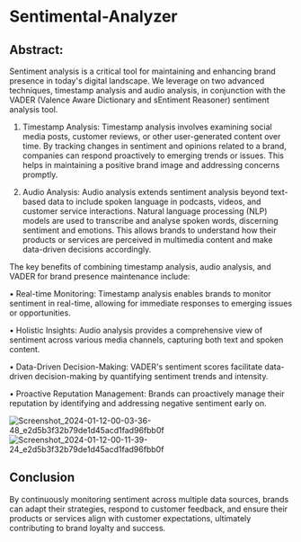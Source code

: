 
# Sentimental-Analyzer

## Abstract:

Sentiment analysis is a critical tool for maintaining and enhancing brand presence in today's digital landscape. We leverage on two advanced techniques, timestamp analysis and audio analysis, in conjunction with the VADER (Valence Aware Dictionary and sEntiment Reasoner) sentiment analysis tool.

1.	Timestamp Analysis: Timestamp analysis involves examining social media posts, customer reviews, or other user-generated content over time. By tracking changes in sentiment and opinions related to a brand, companies can respond proactively to emerging trends or issues. This helps in maintaining a positive brand image and addressing concerns promptly.

2.	Audio Analysis: Audio analysis extends sentiment analysis beyond text-based data to include spoken language in podcasts, videos, and customer service interactions. Natural language processing (NLP) models are used to transcribe and analyse spoken words, discerning sentiment and emotions. This allows brands to understand how their products or services are perceived in multimedia content and make data-driven decisions accordingly.

The key benefits of combining timestamp analysis, audio analysis, and VADER for brand presence maintenance include:

•	Real-time Monitoring: Timestamp analysis enables brands to monitor sentiment in real-time, allowing for immediate responses to emerging issues or opportunities.

•	Holistic Insights: Audio analysis provides a comprehensive view of sentiment across various media channels, capturing both text and spoken content.

•	Data-Driven Decision-Making: VADER's sentiment scores facilitate data-driven decision-making by quantifying sentiment trends and intensity.

•	Proactive Reputation Management: Brands can proactively manage their reputation by identifying and addressing negative sentiment early on.

![Screenshot_2024-01-12-00-03-36-48_e2d5b3f32b79de1d45acd1fad96fbb0f](https://github.com/pnkjshrma99/Sentimental-Analyzer/assets/114305058/0e6cac74-4c08-4600-96cb-f7df6556d315)
![Screenshot_2024-01-12-00-11-39-24_e2d5b3f32b79de1d45acd1fad96fbb0f](https://github.com/pnkjshrma99/Sentimental-Analyzer/assets/114305058/cd5aaef6-f7b2-4d90-924d-479108fd5da9)



## Conclusion 
By continuously monitoring sentiment across multiple data sources, brands can adapt their strategies, respond to customer feedback, and ensure their products or services align with customer expectations, ultimately contributing to brand loyalty and success.

